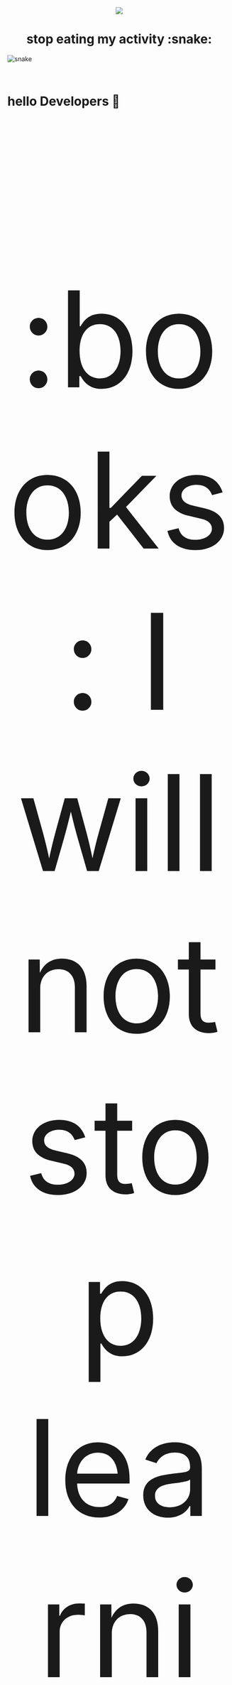 <p align='center'>
   <img src='./gits/animated-hello.gif'/>
</p>

<h1 align=center>
   stop eating my activity :snake:
</h1>

![snake](./gits/github-contribution-grid-snake.svg)

<br>


# hello Developers :eyes:

<br>

<p align='center' style="font-size: 300px">
  :books: I will not stop learning from : 
</p>


<p align='center'>
  <img style='width:220px;' src='./gits/html.webp' />
  <img style='width:220px;' src='./gits/cssgif.webp' />
  <img src='./gits/js.webp' />
  <img src='./gits/react.webp' />
  <img src='./gits/vue.webp' />
  <img src='./gits/python.webp' />
</p>
